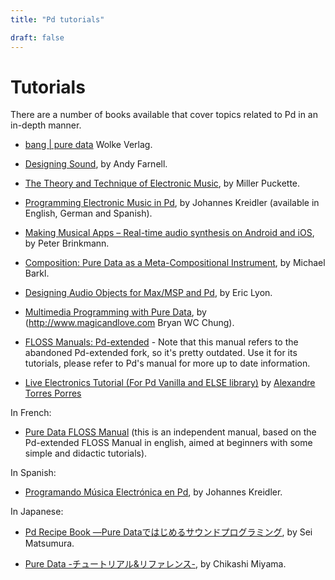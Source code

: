 ```yaml
---
title: "Pd tutorials"

draft: false
---
```


# Tutorials

There are a number of books available that cover topics related to Pd in an in-depth manner.

- [bang | pure data](http://puredata.info/groups/pd-graz/label/book) Wolke Verlag.

- [Designing Sound](https://mitpress.mit.edu/books/designing-sound), by Andy Farnell.

- [The Theory and Technique of Electronic Music](http://msp.ucsd.edu/techniques.htm), by Miller Puckette.

- [Programming Electronic Music in Pd](http://www.pd-tutorial.com/), by Johannes Kreidler (available in English, German and Spanish).

- [Making Musical Apps – Real-time audio synthesis on Android and iOS](http://shop.oreilly.com/product/0636920022503.do), by Peter Brinkmann.

- [Composition: Pure Data as a Meta-Compositional Instrument](https://www.lap-publishing.com/catalog/details/store/gb/book/978-3-8383-1647-5/composition?search=pure%20data), by Michael Barkl.

- [Designing Audio Objects for Max/MSP and Pd](http://www.amazon.com/Designing-Audio-Objects-Max-MSP/dp/B009LLXIVC), by Eric Lyon.

- [Multimedia Programming with Pure Data](http://www.packtpub.com/multimedia-programming-with-pure-data/book), by (http://www.magicandlove.com Bryan WC Chung).

- [FLOSS Manuals: Pd-extended](http://write.flossmanuals.net/pure-data/) - Note that this manual refers to the abandoned Pd-extended fork, so it's pretty outdated. Use it for its tutorials, please refer to Pd's manual for more up to date information.

- [Live Electronics Tutorial (For Pd Vanilla and ELSE library)](https://github.com/porres/Live-Electronics-Tutorial)  by [Alexandre Torres Porres](http://sites.google.com/site/porres/pd)

In French:
- [Pure Data FLOSS Manual](https://fr.flossmanuals.net/puredata/) (this is an independent manual, based on the Pd-extended FLOSS Manual in english, aimed at beginners with some simple and didactic tutorials).

In Spanish:
- [Programando Música Electrónica en Pd](http://lucarda.com.ar/pd-tutorial/), by Johannes Kreidler.

In Japanese:
- [Pd Recipe Book ―Pure Dataではじめるサウンドプログラミング](http://www.bnn.co.jp/books/title_index/web/pd_recipe_book_pure_data.html#more ), by Sei Matsumura.

- [Pure Data -チュートリアル&リファレンス-](http://www.wgn.co.jp/store/dat/3244/ ), by Chikashi Miyama.

